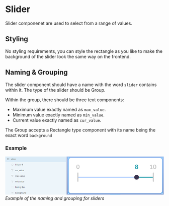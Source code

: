 # Slider
Slider componenet are used to select from a range of values.
## Styling
No styling requirements, you can style the rectangle as you like to make the background of the slider look the same way on the frontend. 

## Naming & Grouping
The slider component should have a name with the word `slider` contains within it. The type of the slider should be Group.

Within the group, there should be three text components:
* Maximum value exactly named as `max_value`.
* Minimum value exactly named as `min_value`.
* Current value exactly named as `cur_value`.

The Group accepts a Rectangle type component with its name being the exact word `background`

### Example
![example image for slider](https://github.com/ImagineThisNHS/ImagineThisNHS.github.io/blob/master/guidelines/assets/slider/new%20slider%20fig.png?raw=true)
_Example of the naming and grouping for sliders_

